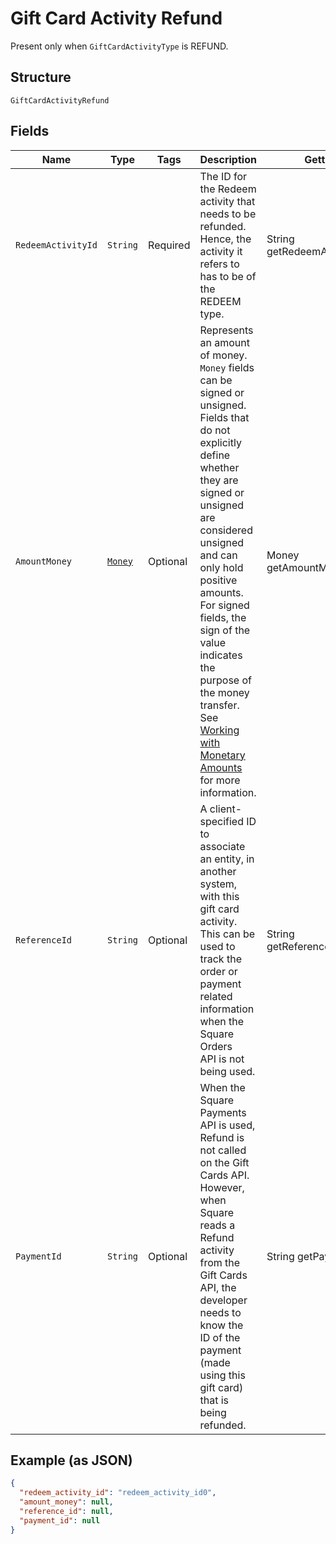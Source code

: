 
# Gift Card Activity Refund

Present only when `GiftCardActivityType` is REFUND.

## Structure

`GiftCardActivityRefund`

## Fields

| Name | Type | Tags | Description | Getter |
|  --- | --- | --- | --- | --- |
| `RedeemActivityId` | `String` | Required | The ID for the Redeem activity that needs to be refunded. Hence, the activity it<br>refers to has to be of the REDEEM type. | String getRedeemActivityId() |
| `AmountMoney` | [`Money`](../../doc/models/money.md) | Optional | Represents an amount of money. `Money` fields can be signed or unsigned.<br>Fields that do not explicitly define whether they are signed or unsigned are<br>considered unsigned and can only hold positive amounts. For signed fields, the<br>sign of the value indicates the purpose of the money transfer. See<br>[Working with Monetary Amounts](https://developer.squareup.com/docs/build-basics/working-with-monetary-amounts)<br>for more information. | Money getAmountMoney() |
| `ReferenceId` | `String` | Optional | A client-specified ID to associate an entity, in another system, with this gift card<br>activity. This can be used to track the order or payment related information when the Square Orders<br>API is not being used. | String getReferenceId() |
| `PaymentId` | `String` | Optional | When the Square Payments API is used, Refund is not called on the Gift Cards API.<br>However, when Square reads a Refund activity from the Gift Cards API, the developer needs to know the<br>ID of the payment (made using this gift card) that is being refunded. | String getPaymentId() |

## Example (as JSON)

```json
{
  "redeem_activity_id": "redeem_activity_id0",
  "amount_money": null,
  "reference_id": null,
  "payment_id": null
}
```

